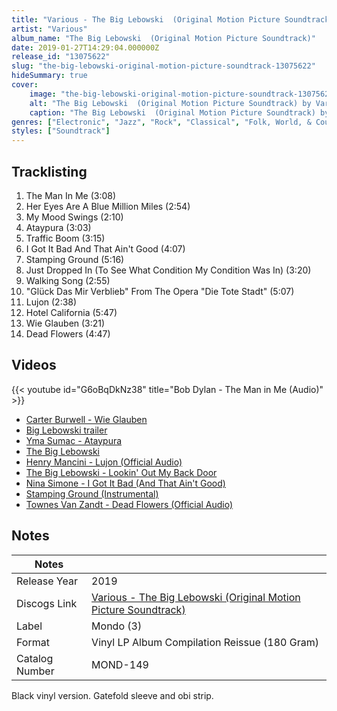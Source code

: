 ```yaml
---
title: "Various - The Big Lebowski  (Original Motion Picture Soundtrack)"
artist: "Various"
album_name: "The Big Lebowski  (Original Motion Picture Soundtrack)"
date: 2019-01-27T14:29:04.000000Z
release_id: "13075622"
slug: "the-big-lebowski-original-motion-picture-soundtrack-13075622"
hideSummary: true
cover:
    image: "the-big-lebowski-original-motion-picture-soundtrack-13075622.jpg"
    alt: "The Big Lebowski  (Original Motion Picture Soundtrack) by Various"
    caption: "The Big Lebowski  (Original Motion Picture Soundtrack) by Various"
genres: ["Electronic", "Jazz", "Rock", "Classical", "Folk, World, & Country", "Stage & Screen"]
styles: ["Soundtrack"]
---
```


## Tracklisting
1. The Man In Me (3:08)
2. Her Eyes Are A Blue Million Miles (2:54)
3. My Mood Swings (2:10)
4. Ataypura (3:03)
5. Traffic Boom (3:15)
6. I Got It Bad And That Ain't Good (4:07)
7. Stamping Ground (5:16)
8. Just Dropped In (To See What Condition My Condition Was In) (3:20)
9. Walking Song (2:55)
10. "Glück Das Mir Verblieb" From The Opera "Die Tote Stadt" (5:07)
11. Lujon (2:38)
12. Hotel California (5:47)
13. Wie Glauben (3:21)
14. Dead Flowers (4:47)




## Videos
{{< youtube id="G6oBqDkNz38" title="Bob Dylan - The Man in Me (Audio)" >}}
- [Carter Burwell - Wie Glauben](https://www.youtube.com/watch?v=14xY1lxLMkI)
- [Big Lebowski trailer](https://www.youtube.com/watch?v=r_GCRFRcWxA)
- [Yma Sumac - Ataypura](https://www.youtube.com/watch?v=Z3Dgtpsg8DQ)
- [The Big Lebowski](https://www.youtube.com/watch?v=tgKhPObZeaw)
- [Henry Mancini - Lujon (Official Audio)](https://www.youtube.com/watch?v=RjsG3i6L9vw)
- [The Big Lebowski - Lookin' Out My Back Door](https://www.youtube.com/watch?v=iApz08Bh53w)
- [Nina Simone - I Got It Bad (And That Ain't Good)](https://www.youtube.com/watch?v=N8av28fydMw)
- [Stamping Ground (Instrumental)](https://www.youtube.com/watch?v=FZHc_HEncwc)
- [Townes Van Zandt - Dead Flowers (Official Audio)](https://www.youtube.com/watch?v=8ApA2W8f2vg)

## Notes
| Notes          |             |
| ---------------| ----------- |
| Release Year   | 2019 |
| Discogs Link   | [Various - The Big Lebowski  (Original Motion Picture Soundtrack)](https://www.discogs.com/release/13075622-Various-The-Big-Lebowski-Original-Motion-Picture-Soundtrack) |
| Label          | Mondo (3) |
| Format         | Vinyl LP Album Compilation Reissue (180 Gram) |
| Catalog Number | MOND-149 |

Black vinyl version. Gatefold sleeve and obi strip.
